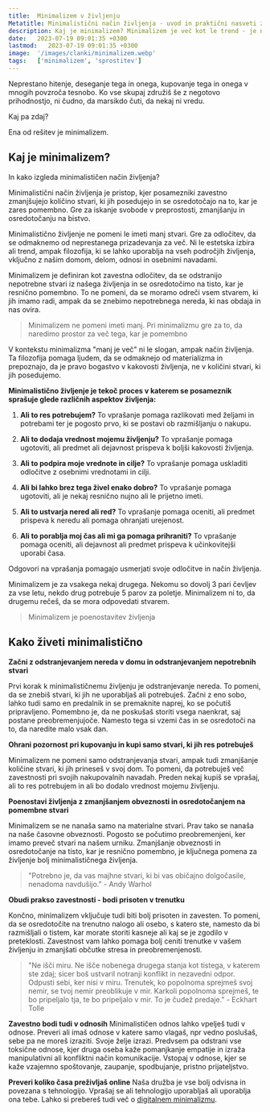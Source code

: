 ```yaml
---
title:  Minimalizem v življenju
Metatitle: Minimalistični način življenja - uvod in praktični nasveti za življenje z manj
description: Kaj je minimalizem? Minimalizem je več kot le trend - je način življenja. Preberi kako lahko minimalizem izboljša različna področja življenja, od doma do dela, digitalne preobremenjenosti do osebnih odnosov, ter ponuja praktične nasvete za prehod na bolj osredotočen in namenski način življenja."
date:   2023-07-19 09:01:35 +0300
lastmod:   2023-07-19 09:01:35 +0300
image:  '/images/clanki/minimalizem.webp'
tags:   ['minimalizem', 'sprostitev']
---
```



Neprestano hitenje, deseganje tega in onega, kupovanje tega in onega v mnogih povzroča tesnobo. Ko vse skupaj združiš še z negotovo prihodnostjo, ni čudno, da marsikdo čuti, da nekaj ni vredu.

Kaj pa zdaj? 

Ena od rešitev je minimalizem. 

## Kaj je minimalizem? 

In kako izgleda minimalističen način življenja?

Minimalistični način življenja je pristop, kjer posamezniki zavestno zmanjšujejo količino stvari, ki jih posedujejo in se osredotočajo na to, kar je zares pomembno. Gre za iskanje svobode v preprostosti, zmanjšanju in osredotočanju na bistvo.


Minimalistično življenje ne pomeni le imeti manj stvari. Gre za odločitev, da se odmaknemo od neprestanega prizadevanja za več. Ni le estetska izbira ali trend, ampak filozofija, ki se lahko uporablja na vseh področjih življenja, vključno z našim domom, delom, odnosi in osebnimi navadami.


Minimalizem je definiran kot zavestna odločitev, da se odstranijo nepotrebne stvari iz našega življenja in se osredotočimo na tisto, kar je resnično pomembno. To ne pomeni, da se moramo odreči vsem stvarem, ki jih imamo radi, ampak da se znebimo nepotrebnega nereda, ki nas obdaja in nas ovira. 

> Minimalizem ne pomeni imeti manj. Pri minimalizmu gre za to, da naredimo prostor za več tega, kar je pomembno

V kontekstu minimalizma "manj je več" ni le slogan, ampak način življenja. Ta filozofija pomaga ljudem, da se odmaknejo od materializma in prepoznajo, da je pravo bogastvo v kakovosti življenja, ne v količini stvari, ki jih posedujemo.

**Minimalistično življenje je tekoč proces v katerem se posameznik sprašuje glede različnih aspektov življenja:**

1. **Ali to res potrebujem?** To vprašanje pomaga razlikovati med željami in potrebami ter je pogosto prvo, ki se postavi ob razmišljanju o nakupu.

2. **Ali to dodaja vrednost mojemu življenju?** To vprašanje pomaga ugotoviti, ali predmet ali dejavnost prispeva k boljši kakovosti življenja.

3. **Ali to podpira moje vrednote in cilje?** To vprašanje pomaga uskladiti odločitve z osebnimi vrednotami in cilji.

4. **Ali bi lahko brez tega živel enako dobro?** To vprašanje pomaga ugotoviti, ali je nekaj resnično nujno ali le prijetno imeti.

5. **Ali to ustvarja nered ali red?** To vprašanje pomaga oceniti, ali predmet prispeva k neredu ali pomaga ohranjati urejenost.

6. **Ali to porablja moj čas ali mi ga pomaga prihraniti?** To vprašanje pomaga oceniti, ali dejavnost ali predmet prispeva k učinkovitejši uporabi časa.


Odgovori na vprašanja pomagajo usmerjati svoje odločitve in način življenja.

Minimalizem je za vsakega nekaj drugega. Nekomu so dovolj 3 pari čevljev za vse letu, nekdo drug potrebuje 5 parov za poletje.
Minimalizem ni to, da drugemu rečeš, da se mora odpovedati stvarem. 

> Minimalizem je poenostavitev življenja




## Kako živeti minimalistično


**Začni z odstranjevanjem nereda v domu in odstranjevanjem nepotrebnih stvari**

Prvi korak k minimalističnemu življenju je odstranjevanje nereda. To pomeni, da se znebiš stvari, ki jih ne uporabljaš ali potrebuješ. Začni z eno sobo, lahko tudi samo en predalnik in se premaknite naprej, ko se počutiš pripravljeno. Pomembno je, da ne poskušaš storiti vsega naenkrat, saj postane preobremenjujoče. Namesto tega si vzemi čas in se osredotoči na to, da naredite malo vsak dan.

**Ohrani pozornost pri kupovanju in kupi samo stvari, ki jih res potrebuješ**

Minimalizem ne pomeni samo odstranjevanja stvari, ampak tudi zmanjšanje količine stvari, ki jih prineseš v svoj dom. To pomeni, da potrebuješ več zavestnosti pri svojih nakupovalnih navadah. Preden nekaj kupiš se vprašaj, ali to res potrebujem in ali bo dodalo vrednost mojemu življenju.

**Poenostavi življenja z zmanjšanjem obveznosti in osredotočanjem na pomembne stvari**

Minimalizem se ne nanaša samo na materialne stvari. Prav tako se nanaša na naše časovne obveznosti. Pogosto se počutimo preobremenjeni, ker imamo preveč stvari na našem urniku. Zmanjšanje obveznosti in osredotočanje na tisto, kar je resnično pomembno, je ključnega pomena za življenje bolj minimalističnega življenja.

> "Potrebno je, da vas majhne stvari, ki bi vas običajno dolgočasile, nenadoma navdušijo." - Andy Warhol

**Obudi prakso zavestnosti - bodi prisoten v trenutku**

Končno, minimalizem vključuje tudi biti bolj prisoten in zavesten. To pomeni, da se osredotočite na trenutno nalogo ali osebo, s katero ste, namesto da bi razmišljali o tistem, kar morate storiti kasneje ali kaj se je zgodilo v preteklosti. Zavestnost vam lahko pomaga bolj ceniti trenutke v vašem življenju in zmanjšati občutke stresa in preobremenjenosti.

> "Ne išči miru. Ne išče nobenega drugega stanja kot tistega, v katerem ste zdaj; sicer boš ustvaril notranji konflikt in nezavedni odpor. Odpusti sebi, ker nisi v miru. Trenutek, ko popolnoma sprejmeš svoj nemir, se tvoj nemir preoblikuje v mir. Karkoli popolnoma sprejmeš, te bo pripeljalo tja, te bo pripeljalo v mir. To je čudež predaje." - Eckhart Tolle

**Zavestno bodi tudi v odnosih**
Minimalističen odnos lahko vpelješ tudi v odnose. Preveri ali imaš odnose v katere samo vlagaš, npr vedno poslušaš, sebe pa ne moreš izraziti. Svoje želje izrazi. Predvsem pa odstrani vse toksične odnose, kjer druga oseba kaže pomanjkanje empatije in izraža manipulativni ali konfliktni način komunikacije. Vstopaj v odnose, kjer se kaže vzajemno spoštovanje, zaupanje, spodbujanje, pristno prijateljstvo.

**Preveri koliko časa preživljaš online**
Naša družba je vse bolj odvisna in povezana s tehnologijo. Vprašaj se ali tehnologijo uporabljaš ali uporablja ona tebe.
Lahko si prebereš tudi več o [digitalnem minimalizmu](/clanki/digitalni-minimalizem/).

